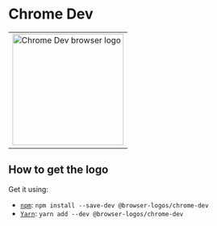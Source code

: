 Chrome Dev
==========

<!-- markdownlint-disable line-length no-inline-html -->
<table>
    <tr height=230>
        <td>
            <a href="https://github.com/alrra/browser-logos/tree/ac58b6266d9a7a318c7efc39d1ee16898802ee3f/src/chrome-dev">
                <img width=220 src="https://raw.githubusercontent.com/alrra/browser-logos/ac58b6266d9a7a318c7efc39d1ee16898802ee3f/src/chrome-dev/chrome-dev.svg?sanitize=true" alt="Chrome Dev browser logo">
            </a>
        </td>
    </tr>
</table>
<!-- markdownlint-enable line-length no-inline-html -->

How to get the logo
-------------------

Get it using:

* [`npm`][npm]: `npm install --save-dev @browser-logos/chrome-dev`
* [`Yarn`][yarn]: `yarn add --dev @browser-logos/chrome-dev`

<!-- Link labels: -->

[npm]: https://www.npmjs.com/
[yarn]: https://yarnpkg.com/
